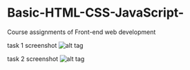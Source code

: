 # Basic-HTML-CSS-JavaScript-

Course assignments of Front-end web development

task 1 screenshot
![alt tag](https://raw.githubusercontent.com/Weiyin-Chen/Basic-HTML-CSS-JavaScript-/master/pics/1.png)

task 2 screenshot
![alt tag](https://raw.githubusercontent.com/Weiyin-Chen/Basic-HTML-CSS-JavaScript-/master/pics/2.png)
